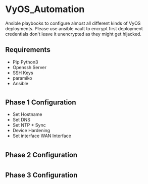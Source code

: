 # VyOS_Automation
Ansible playbooks to configure almost all different kinds of VyOS deployments. Please use ansible vault to encrypt first deployment credentials don't leave it unencrypted as they might get hijacked.

## Requirements

- Pip Python3 
- Openssh Server
- SSH Keys
- paramiko
- Ansible

#



## Phase 1 Configuration

- Set Hostname
- Set DNS
- Set NTP + Sync
- Device Hardening
- Set interface WAN Interface

#

## Phase 2 Configuration


#
## Phase 3 Configuration

#

#
